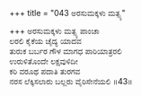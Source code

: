 +++
title = "043 ಅರಸುಮಕ್ಕಳು ಮತ್ಸ್ಯ"

+++
ಅರಸುಮಕ್ಕಳು ಮತ್ಸ್ಯ ಪಾಂಚಾ  
ಲರಲಿ ಕೈಕೆಯ ಚೈದ್ಯ ಯಾದವ  
ತುರುಕ ಬರ್ಬರ ಗೌಳ ಮಾಗಧ ಪಾರಿಯಾತ್ರರಲಿ  
ಉರುಳಿತೊಂದೇ ಲಕ್ಷವುಳಿದೀ  
ಕರಿ ವರೂಥ ಪದಾತಿ ತುರಗವ  
ನರಸ ಲೆಕ್ಕಿಸಲಾರು ಬಲ್ಲರು ವೈರಿಸೇನೆಯಲಿ    ॥43॥